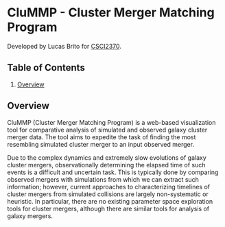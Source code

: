 # CluMMP - Cluster Merger Matching Program 
Developed by Lucas Brito for [CSCI2370](http://cs.brown.edu/courses/csci2370/2021/index.html).

## Table of Contents
1. [Overview](#overview)

## Overview
CluMMP (Cluster Merger Matching Program) is a web-based visualization tool for comparative analysis of simulated and observed galaxy cluster merger data. The tool aims to expedite the task of finding the most resembling simulated cluster merger to an input observed merger. 

Due to the complex dynamics and extremely slow evolutions of galaxy cluster mergers, observationally determining the elapsed time of such events is a difficult and uncertain task. This is typically done by comparing observed mergers with simulations from which we can extract such information; however, current approaches to characterizing timelines of cluster mergers from simulated collisions are largely non-systematic or heuristic. In particular, there are no existing parameter space exploration tools for cluster mergers, although there are similar tools for analysis of galaxy mergers. 



